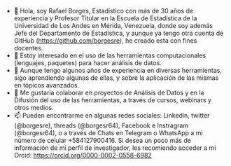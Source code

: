 - 👋 Hola, soy Rafael Borges, Estadístico con más de 30 años de experiencia y Profesor Titular en la Escuela de Estadística de la Universidad de Los Andes en Mérida, Venezuela, donde soy además Jefe del Departamento de Estadística, y aunque ya tengo otra cuenta de GitHub (https://github.com/borgesre), he creado esta con fines docentes.
- 👀 Estoy interesado en el uso de las herramientas computacionales (lenguajes, paquetes) para hacer análisis de datos.
- 🌱  Aunque tengo algunos años de experiencia en diversas herramientas, sigo aprendiendo algunas de ellas, y sobre la aplicación de las mismas en tópicos avanzados.
- 💞️ Me gustaría colaborar en proyectos de Análisis de Datos y en la Difusión del uso de las herramientas, a través de cursos, webinars y otros medios.
- 📫 Pueden encontrarme en algunas redes sociales: Linkedin, twitter (@borgesre), threads (@borgesr64), Facebook e Instragram (@borgesr64), o a través de Chats en Telegram o WhatsApp a mi número de celular +584127900416. Si desea un poco más de información de mi perfil de investigador, les recomiendo acceder a mi Orcid: https://orcid.org/0000-0002-0558-6982
<!---
borgesrstat/borgesrstat is a ✨ special ✨ repository because its `README.md` (this file) appears on your GitHub profile.
You can click the Preview link to take a look at your changes.
--->

